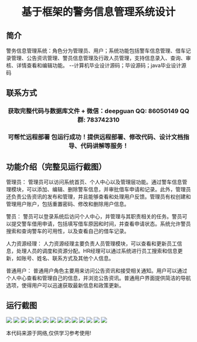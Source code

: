 <p><h1 align="center">基于框架的警务信息管理系统设计</h1></p>

## 简介
警务信息管理系统：角色分为管理员、用户；系统功能包括警车信息管理、借车记录管理、公告资讯管理、警员信息管理及行政人员管理，支持信息录入、查询、审核、详情查看和编辑功能。    --计算机毕业设计源码；毕设源码；java毕业设计源码


## 联系方式
<p><h3 align="center">获取完整代码与数据库文件 + 微信：deepguan QQ: 86050149 QQ群: 783742310</h3></p>
<p><h3 align="center">可帮忙远程部署 包运行成功！提供远程部署、修改代码、设计文档指导、代码讲解等服务！</h3></p>

## 功能介绍（完整见运行截图）
管理员： 管理员可以访问系统首页、个人中心以及管理层功能。通过警车信息管理模块，可以添加、编辑、删除警车信息，并审批借车申请和记录。此外，管理员还负责公告资讯的发布和管理，并且能够查看和处理用户反馈。管理员有权创建和管理用户账户，包括重置密码、修改和删除用户信息。

警员： 警员可以登录系统后访问个人中心，并管理与其职责相关的任务。警员可以提交警车借用申请，包括填写借车原因和时间，并查看申请状态。系统允许警员搜索和查询警车的可用性，以及查看自己的借车记录。

人力资源经理： 人力资源经理主要负责人员管理模块，可以查看和更新员工信息，处理人员的调度和资源分配。HR经理可以通过系统进行员工搜索和信息更新，如账号、姓名、联系方式及其他个人信息。

普通用户： 普通用户角色主要用来访问公告资讯和接受相关通知。用户可以通过个人中心查看和管理自己的信息，并浏览公告资讯。普通用户界面提供简洁的导航选项，使得用户可以迅速获取最新信息和政策更新。


## 运行截图
![](img/001.jpg)
![](img/002.jpg)
![](img/003.jpg)
![](img/004.jpg)
![](img/005.jpg)
![](img/006.jpg)
![](img/007.jpg)
![](img/008.jpg)
![](img/009.jpg)
![](img/010.jpg)
![](img/011.jpg)
![](img/012.jpg)
![](img/013.jpg)
![](img/014.jpg)

<p>本代码来源于网络,仅供学习参考使用!</p>
